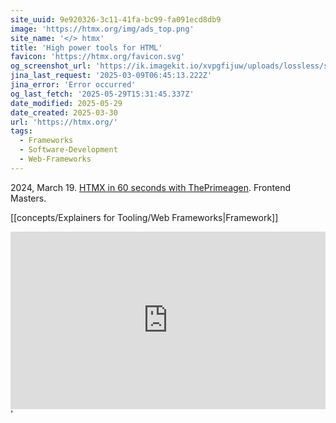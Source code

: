 ```yaml
---
site_uuid: 9e920326-3c11-41fa-bc99-fa091ecd8db9
image: 'https://htmx.org/img/ads_top.png'
site_name: '</> htmx'
title: 'High power tools for HTML'
favicon: 'https://htmx.org/favicon.svg'
og_screenshot_url: 'https://ik.imagekit.io/xvpgfijuw/uploads/lossless/screenshots/20250529_HTMX_og_screenshot.jpeg'
jina_last_request: '2025-03-09T06:45:13.222Z'
jina_error: 'Error occurred'
og_last_fetch: '2025-05-29T15:31:45.337Z'
date_modified: 2025-05-29
date_created: 2025-03-30
url: 'https://htmx.org/'
tags:
  - Frameworks
  - Software-Development
  - Web-Frameworks
---
```


2024, March 19. [HTMX in 60 seconds with ThePrimeagen](https://youtube.com/shorts/utq5nKyj-SM?si=cmwLYWR8DDpHxTpL). Frontend Masters.

[[concepts/Explainers for Tooling/Web Frameworks|Framework]]

<iframe style="aspect-ratio:16/9;width:100%;height:auto" src="https://www.youtube.com/embed/-ptq9HCrI_U?si=5CklXKHXF6IAD9dr" title="YouTube video player" frameborder="0" allow="accelerometer; autoplay; clipboard-write; encrypted-media; gyroscope; picture-in-picture; web-share" referrerpolicy="strict-origin-when-cross-origin" allowfullscreen></iframe>'